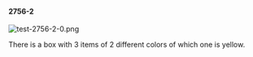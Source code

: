 #### 2756-2
![test-2756-2-0.png](https://github.com/lil-lab/nlvr/raw/master/nlvr/test/images/0/test-2756-2-0.png "test-2756-2-0.png")

There is a box with 3 items of 2 different colors of which one is yellow.